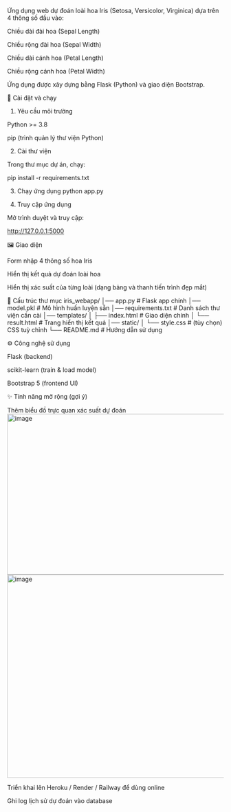 Ứng dụng web dự đoán loài hoa Iris (Setosa, Versicolor, Virginica) dựa trên 4 thông số đầu vào:

Chiều dài đài hoa (Sepal Length)

Chiều rộng đài hoa (Sepal Width)

Chiều dài cánh hoa (Petal Length)

Chiều rộng cánh hoa (Petal Width)

Ứng dụng được xây dựng bằng Flask (Python) và giao diện Bootstrap.

🚀 Cài đặt và chạy
1. Yêu cầu môi trường

Python >= 3.8

pip (trình quản lý thư viện Python)

2. Cài thư viện

Trong thư mục dự án, chạy:

pip install -r requirements.txt

3. Chạy ứng dụng
python app.py

4. Truy cập ứng dụng

Mở trình duyệt và truy cập:

http://127.0.0.1:5000

🖼️ Giao diện

Form nhập 4 thông số hoa Iris

Hiển thị kết quả dự đoán loài hoa

Hiển thị xác suất của từng loài (dạng bảng và thanh tiến trình đẹp mắt)

📂 Cấu trúc thư mục
iris_webapp/
│── app.py               # Flask app chính
│── model.pkl            # Mô hình huấn luyện sẵn
│── requirements.txt     # Danh sách thư viện cần cài
│── templates/
│   ├── index.html       # Giao diện chính
│   └── result.html      # Trang hiển thị kết quả
│── static/
│   └── style.css        # (tùy chọn) CSS tuỳ chỉnh
└── README.md            # Hướng dẫn sử dụng

⚙️ Công nghệ sử dụng

Flask (backend)

scikit-learn (train & load model)

Bootstrap 5 (frontend UI)

✨ Tính năng mở rộng (gợi ý)

Thêm biểu đồ trực quan xác suất dự đoán
<img width="1739" height="374" alt="image" src="https://github.com/user-attachments/assets/659e9fb3-b169-4755-8897-1a12f0d99b2c" />
<img width="1788" height="473" alt="image" src="https://github.com/user-attachments/assets/6dc8b6ba-675a-4075-9adc-cc4992edb79c" />



Triển khai lên Heroku / Render / Railway để dùng online

Ghi log lịch sử dự đoán vào database
